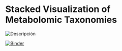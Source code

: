 # Stacked Visualization of Metabolomic Taxonomies
![Descripción](https://github.com/DouglasVenegas/LC-MS-data-processing/imagen.png?raw=true)

[![Binder](https://mybinder.org/badge_logo.svg)](https://mybinder.org/v2/gh/DouglasVenegas/LC-MS-data-processing/HEAD)
